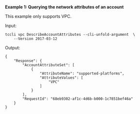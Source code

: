 **Example 1: Querying the network attributes of an account**

This example only supports VPC.

Input: 

```
tccli vpc DescribeAccountAttributes --cli-unfold-argument  \
    --Version 2017-03-12
```

Output: 
```
{
    "Response": {
        "AccountAttributeSet": [
            {
                "AttributeName": "supported-platforms",
                "AttributeValues": [
                    "VPC"
                ]
            }
        ],
        "RequestId": "68eb9302-af1c-4d6b-b000-1c7851bef46a"
    }
}
```

